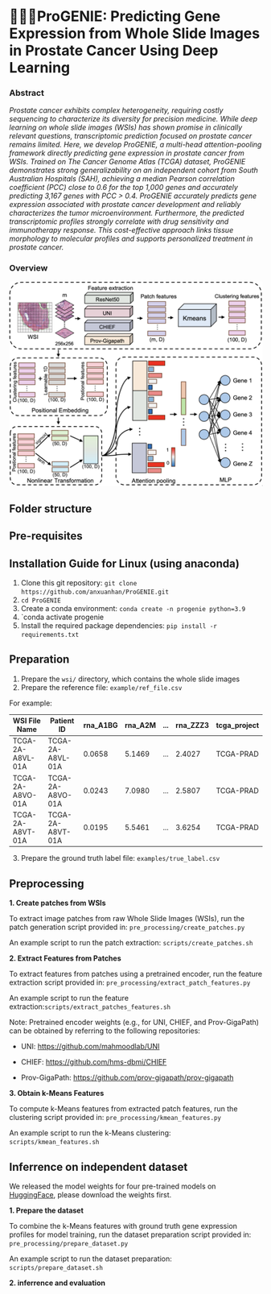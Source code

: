 # 🧚🏻‍♀️ProGENIE: Predicting Gene Expression from Whole Slide Images in Prostate Cancer Using Deep Learning

### Abstract

*Prostate cancer exhibits complex heterogeneity, requiring costly sequencing to characterize its diversity for precision medicine. While deep learning on whole slide images (WSIs) has shown promise in clinically relevant questions, transcriptomic prediction focused on prostate cancer remains limited. Here, we develop ProGENIE, a multi-head attention-pooling framework directly predicting gene expression in prostate cancer from WSIs. Trained on The Cancer Genome Atlas (TCGA) dataset, ProGENIE demonstrates strong generalizability on an independent cohort from South Australian Hospitals (SAH), achieving a median Pearson correlation coefficient (PCC) close to 0.6 for the top 1,000 genes and accurately predicting 3,167 genes with PCC > 0.4. ProGENIE accurately predicts gene expression associated with prostate cancer development and reliably characterizes the tumor microenvironment. Furthermore, the predicted transcriptomic profiles strongly correlate with drug sensitivity and immunotherapy response. This cost-effective approach links tissue morphology to molecular profiles and supports personalized treatment in prostate cancer.*

### Overview
<img src="https://github.com/anxuanhan/ProGENIE/blob/main/pics/model_architecture.png" alt="model architecture" width="600"/>

## Folder structure

## Pre-requisites

## Installation Guide for Linux (using anaconda)
1. Clone this git repository: `git clone https://github.com/anxuanhan/ProGENIE.git`
2. `cd ProGENIE`
3. Create a conda environment: `conda create -n progenie python=3.9`
4. `conda activate progenie
5. Install the required package dependencies: `pip install -r requirements.txt`


## Preparation
1. Prepare the `wsi/` directory, which contains the whole slide images
2. Prepare the reference file: `example/ref_file.csv`

  For example:

| WSI File Name      | Patient ID       | rna_A1BG | rna_A2M | ...       | rna_ZZZ3  | tcga_project |
|-------------------|------------------|----------|----------|-----------|------------|---------------|
| TCGA-2A-A8VL-01A  | TCGA-2A-A8VL-01A | 0.0658   | 5.1469 | ...       | 2.4027  | TCGA-PRAD     |
| TCGA-2A-A8VO-01A  | TCGA-2A-A8VO-01A | 0.0243   | 7.0980  | ...       | 2.5807 | TCGA-PRAD     |
| TCGA-2A-A8VT-01A  | TCGA-2A-A8VT-01A | 0.0195   | 5.5461 | ...       | 3.6254 | TCGA-PRAD     |

3. Prepare the ground truth label file: `examples/true_label.csv`
   

## Preprocessing
**1. Create patches from WSIs**
   
   To extract image patches from raw Whole Slide Images (WSIs), run the patch generation script provided in: `pre_processing/create_patches.py`
   
   An example script to run the patch extraction: `scripts/create_patches.sh`
   
**2. Extract Features from Patches**

   To extract features from patches using a pretrained encoder, run the feature extraction script provided in: `pre_processing/extract_patch_features.py`
   
   An example script to run the feature extraction:`scripts/extract_patches_features.sh`

   Note: Pretrained encoder weights (e.g., for UNI, CHIEF, and Prov-GigaPath) can be obtained by referring to the following repositories:
  
   - UNI: https://github.com/mahmoodlab/UNI

   - CHIEF: https://github.com/hms-dbmi/CHIEF

   - Prov-GigaPath: https://github.com/prov-gigapath/prov-gigapath
   
**3. Obtain k-Means Features**

  To compute k-Means features from extracted patch features, run the clustering script provided in: `pre_processing/kmean_features.py`

  An example script to run the k-Means clustering: `scripts/kmean_features.sh`

## Inferrence on independent dataset
We released the model weights for four pre-trained models on [HuggingFace](https://huggingface.co/ananananxuan/ProGENIE/tree/main "HuggingFace"), please download the weights first.

**1. Prepare the dataset**

To combine the k-Means features with ground truth gene expression profiles for model training, run the dataset preparation script provided in: `pre_processing/prepare_dataset.py`

An example script to run the dataset preparation: `scripts/prepare_dataset.sh`

**2. inferrence and evaluation**











